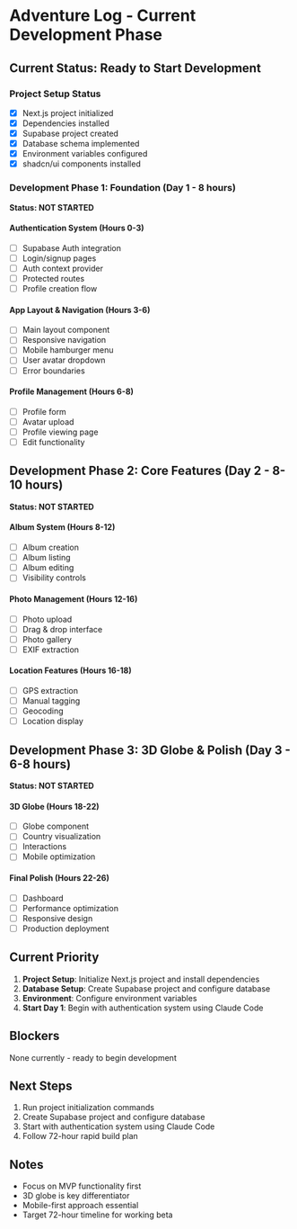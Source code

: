 # Adventure Log - Current Development Phase

## Current Status: Ready to Start Development

### Project Setup Status
- [x] Next.js project initialized
- [x] Dependencies installed
- [x] Supabase project created
- [x] Database schema implemented
- [x] Environment variables configured
- [x] shadcn/ui components installed

### Development Phase 1: Foundation (Day 1 - 8 hours)
**Status: NOT STARTED**

#### Authentication System (Hours 0-3)
- [ ] Supabase Auth integration
- [ ] Login/signup pages
- [ ] Auth context provider
- [ ] Protected routes
- [ ] Profile creation flow

#### App Layout & Navigation (Hours 3-6)
- [ ] Main layout component
- [ ] Responsive navigation
- [ ] Mobile hamburger menu
- [ ] User avatar dropdown
- [ ] Error boundaries

#### Profile Management (Hours 6-8)
- [ ] Profile form
- [ ] Avatar upload
- [ ] Profile viewing page
- [ ] Edit functionality

## Development Phase 2: Core Features (Day 2 - 8-10 hours)
**Status: NOT STARTED**

#### Album System (Hours 8-12)
- [ ] Album creation
- [ ] Album listing
- [ ] Album editing
- [ ] Visibility controls

#### Photo Management (Hours 12-16)
- [ ] Photo upload
- [ ] Drag & drop interface
- [ ] Photo gallery
- [ ] EXIF extraction

#### Location Features (Hours 16-18)
- [ ] GPS extraction
- [ ] Manual tagging
- [ ] Geocoding
- [ ] Location display

## Development Phase 3: 3D Globe & Polish (Day 3 - 6-8 hours)
**Status: NOT STARTED**

#### 3D Globe (Hours 18-22)
- [ ] Globe component
- [ ] Country visualization
- [ ] Interactions
- [ ] Mobile optimization

#### Final Polish (Hours 22-26)
- [ ] Dashboard
- [ ] Performance optimization
- [ ] Responsive design
- [ ] Production deployment

## Current Priority
1. **Project Setup**: Initialize Next.js project and install dependencies
2. **Database Setup**: Create Supabase project and configure database
3. **Environment**: Configure environment variables
4. **Start Day 1**: Begin with authentication system using Claude Code

## Blockers
None currently - ready to begin development

## Next Steps
1. Run project initialization commands
2. Create Supabase project and configure database
3. Start with authentication system using Claude Code
4. Follow 72-hour rapid build plan

## Notes
- Focus on MVP functionality first
- 3D globe is key differentiator
- Mobile-first approach essential
- Target 72-hour timeline for working beta